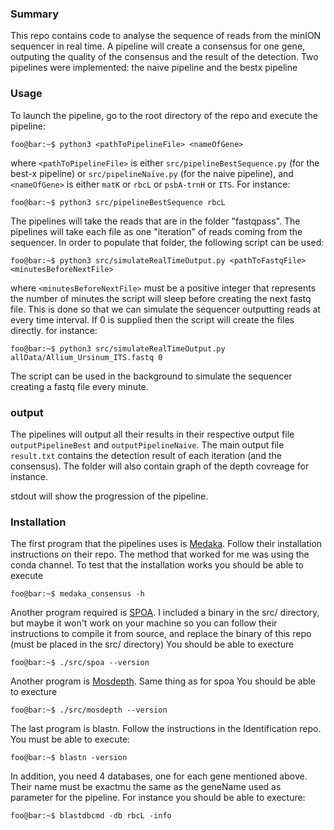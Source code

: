 ### Summary

This repo contains code to analyse the sequence of reads from the minION sequencer in real time.
A pipeline will create a consensus for one gene, outputing the quality of the consensus and the result of the detection.
Two pipelines were implemented: the naive pipeline and the bestx pipeline

### Usage

To launch the pipeline, go to the root directory of the repo and execute the pipeline:

```console
foo@bar:~$ python3 <pathToPipelineFile> <nameOfGene>
```

where `<pathToPipelineFile>` is either `src/pipelineBestSequence.py` (for the best-x pipeline) or `src/pipelineNaïve.py` (for the naive pipeline), and `<nameOfGene>` is either `matK` or `rbcL` or `psbA-trnH` or `ITS`.
For instance:
```console
foo@bar:~$ python3 src/pipelineBestSequence rbcL
```

The pipelines will take the reads that are in the folder "fastqpass". The pipelines will take each file as one "iteration" of reads coming from the sequencer. In order to populate that folder, the following script can be used:
```console
foo@bar:~$ python3 src/simulateRealTimeOutput.py <pathToFastqFile> <minutesBeforeNextFile>
```
where `<minutesBeforeNextFile>` must be a positive integer that represents the number of minutes the script will sleep before creating the next fastq file. This is done so that we can simulate the sequencer outputting reads at every time interval. If 0 is supplied then the script will create the files directly.
for instance:
```console
foo@bar:~$ python3 src/simulateRealTimeOutput.py allData/Allium_Ursinum_ITS.fastq 0
```
The script can be used in the background to simulate the sequencer creating a fastq file every minute.

### output

The pipelines will output all their results in their respective output file `outputPipelineBest` and `outputPipelineNaive`.
The main output file `result.txt` contains the detection result of each iteration (and the consensus). The folder will also contain graph of the depth covreage for instance.

stdout will show the progression of the pipeline.

### Installation

The first program that the pipelines uses is [Medaka](https://github.com/nanoporetech/medaka). Follow their installation instructions on their repo. The method that worked for me was using the conda channel.
To test that the installation works you should be able to execute
```console
foo@bar:~$ medaka_consensus -h
```

Another program required is [SPOA](https://github.com/rvaser/spoa). I included a binary in the src/ directory, but maybe it won't work on your machine so you can follow their instructions to compile it from source, and replace the binary of this repo (must be placed in the src/ directory)
You should be able to execture
```console
foo@bar:~$ ./src/spoa --version
```

Another program is [Mosdepth](https://github.com/brentp/mosdepth). Same thing as for spoa
You should be able to execture
```console
foo@bar:~$ ./src/mosdepth --version
```

The last program is blastn. Follow the instructions in the Identification repo. You must be able to execute:
```console
foo@bar:~$ blastn -version
```
In addition, you need 4 databases, one for each gene mentioned above. Their name must be exactmu the same as the geneName used as parameter for the pipeline. For instance you should be able to execture:
```console
foo@bar:~$ blastdbcmd -db rbcL -info
```